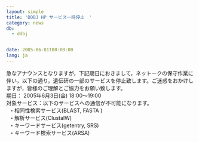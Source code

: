 ```yaml
---
layout: simple
title: 'DDBJ HP サービス一時停止　'
category: news
db:
  - ddbj


date: 2005-06-01T00:00:00
lang: ja
---
```


急なアナウンスとなりますが，下記期日におきまして，ネットークの保守作業に伴い，以下の通り，遺伝研の一部のサービスを停止致します。ご迷惑をおかけしますが，皆様のご理解とご協力をお願い致します。<br> 期日： 2005年6月3日(金) 18:00～19:00<br> 対象サービス：以下のサービスへの通信が不可能になります。<br>  ・相同性検索サービス(BLAST, FASTA )<br>  ・解析サービス(ClustalW)<br>  ・キーワードサービス(getentry, SRS)<br>  ・キーワード検索サービス(ARSA)
